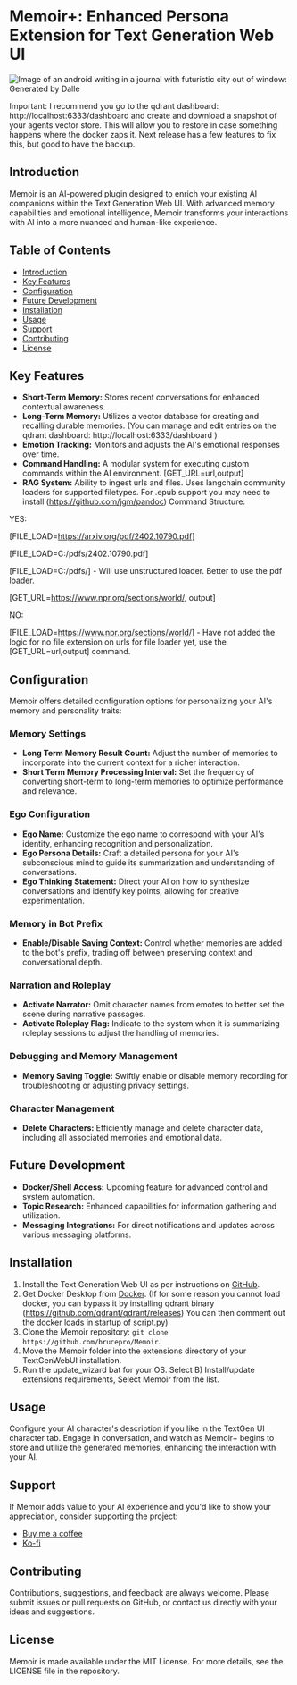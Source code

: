 # Memoir+: Enhanced Persona Extension for Text Generation Web UI
![Image of an android writing in a journal with futuristic city out of window: Generated by Dalle](https://raw.githubusercontent.com/brucepro/Memoir/main/images/ai_gen_memoir.jpg)

Important: I recommend you go to the qdrant dashboard: http://localhost:6333/dashboard and create and download a snapshot of your agents vector store. This will allow you to restore in case something happens where the docker zaps it. Next release has a few features to fix this, but good to have the backup.

## Introduction

Memoir is an AI-powered plugin designed to enrich your existing AI companions within the Text Generation Web UI. With advanced memory capabilities and emotional intelligence, Memoir transforms your interactions with AI into a more nuanced and human-like experience.

## Table of Contents

- [Introduction](#introduction)
- [Key Features](#key-features)
- [Configuration](#configuration)
- [Future Development](#future-development)
- [Installation](#installation)
- [Usage](#usage)
- [Support](#support)
- [Contributing](#contributing)
- [License](#license)

## Key Features

- **Short-Term Memory:** Stores recent conversations for enhanced contextual awareness.
- **Long-Term Memory:** Utilizes a vector database for creating and recalling durable memories. (You can manage and edit entries on the qdrant dashboard: http://localhost:6333/dashboard )
- **Emotion Tracking:** Monitors and adjusts the AI's emotional responses over time.
- **Command Handling:** A modular system for executing custom commands within the AI environment. [GET_URL=url,output]
- **RAG System:** Ability to ingest urls and files. Uses langchain community loaders for supported filetypes. For .epub support you may need to install (https://github.com/jgm/pandoc)
Command Structure:

YES:

[FILE_LOAD=https://arxiv.org/pdf/2402.10790.pdf]

[FILE_LOAD=C:/pdfs/2402.10790.pdf]

[FILE_LOAD=C:/pdfs/] - Will use unstructured loader. Better to use the pdf loader.

[GET_URL=https://www.npr.org/sections/world/, output]

NO:

[FILE_LOAD=https://www.npr.org/sections/world/] - Have not added the logic for no file extension on urls for file loader yet, use the [GET_URL=url,output] command.




## Configuration

Memoir offers detailed configuration options for personalizing your AI's memory and personality traits:

### Memory Settings

- **Long Term Memory Result Count:** Adjust the number of memories to incorporate into the current context for a richer interaction.
- **Short Term Memory Processing Interval:** Set the frequency of converting short-term to long-term memories to optimize performance and relevance.

### Ego Configuration

- **Ego Name:** Customize the ego name to correspond with your AI's identity, enhancing recognition and personalization.
- **Ego Persona Details:** Craft a detailed persona for your AI's subconscious mind to guide its summarization and understanding of conversations.
- **Ego Thinking Statement:** Direct your AI on how to synthesize conversations and identify key points, allowing for creative experimentation.

### Memory in Bot Prefix

- **Enable/Disable Saving Context:** Control whether memories are added to the bot's prefix, trading off between preserving context and conversational depth.

### Narration and Roleplay

- **Activate Narrator:** Omit character names from emotes to better set the scene during narrative passages.
- **Activate Roleplay Flag:** Indicate to the system when it is summarizing roleplay sessions to adjust the handling of memories.

### Debugging and Memory Management

- **Memory Saving Toggle:** Swiftly enable or disable memory recording for troubleshooting or adjusting privacy settings.

### Character Management

- **Delete Characters:** Efficiently manage and delete character data, including all associated memories and emotional data.

## Future Development

- **Docker/Shell Access:** Upcoming feature for advanced control and system automation.
- **Topic Research:** Enhanced capabilities for information gathering and utilization.
- **Messaging Integrations:** For direct notifications and updates across various messaging platforms.

## Installation

1. Install the Text Generation Web UI as per instructions on [GitHub](https://github.com/oobabooga/text-generation-webui).
2. Get Docker Desktop from [Docker](https://www.docker.com/products/docker-desktop/). (If for some reason you cannot load docker, you can bypass it by installing qdrant binary (https://github.com/qdrant/qdrant/releases) You can then comment out the docker loads in startup of script.py)
3. Clone the Memoir repository: `git clone https://github.com/brucepro/Memoir`.
4. Move the Memoir folder into the extensions directory of your TextGenWebUI installation.
5. Run the update_wizard bat for your OS. Select B) Install/update extensions requirements, Select Memoir from the list. 


## Usage

Configure your AI character's description if you like in the TextGen UI character tab. Engage in conversation, and watch as Memoir+ begins to store and utilize the generated memories, enhancing the interaction with your AI.
 
## Support

If Memoir adds value to your AI experience and you'd like to show your appreciation, consider supporting the project:

- [Buy me a coffee](https://www.buymeacoffee.com/brucepro)
- [Ko-fi](https://ko-fi.com/F1F7U45XV)

## Contributing

Contributions, suggestions, and feedback are always welcome. Please submit issues or pull requests on GitHub, or contact us directly with your ideas and suggestions.

## License

Memoir is made available under the MIT License. For more details, see the LICENSE file in the repository.
